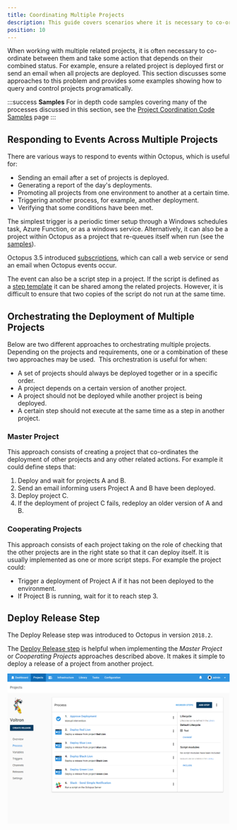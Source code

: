 ```yaml
---
title: Coordinating Multiple Projects
description: This guide covers scenarios where it is necessary to co-ordinate deployment between multiple projects and take some action that depends on their combined status.
position: 10
---
```


When working with multiple related projects, it is often necessary to co-ordinate between them and take some action that depends on their combined status. For example, ensure a related project is deployed first or send an email when all projects are deployed. This section discusses some approaches to this problem and provides some examples showing how to query and control projects programatically.

:::success
**Samples**
For in depth code samples covering many of the processes discussed in this section, see the [Project Coordination Code Samples](/docs/deployment-process/projects/coordinating-multiple-projects/project-coordination-code-samples.md) page
:::

## Responding to Events Across Multiple Projects

There are various ways to respond to events within Octopus, which is useful for:

- Sending an email after a set of projects is deployed.
- Generating a report of the day's deployments.
- Promoting all projects from one environment to another at a certain time.
- Triggering another process, for example, another deployment.
- Verifying that some conditions have been met.

The simplest trigger is a periodic timer setup through a Windows schedules task, Azure Function, or as a windows service. Alternatively, it can also be a project within Octopus as a project that re-queues itself when run (see the [samples](/docs/deployment-process/projects/coordinating-multiple-projects/project-coordination-code-samples.md)).

Octopus 3.5 introduced [subscriptions](/docs/administration/subscriptions/index.md), which can call a web service or send an email when Octopus events occur.

The event can also be a script step in a project. If the script is defined as a [step template](/docs/deployment-process/steps/index.md) it can be shared among the related projects. However, it is difficult to ensure that two copies of the script do not run at the same time.

## Orchestrating the Deployment of Multiple Projects

Below are two different approaches to orchestrating multiple projects. Depending on the projects and requirements, one or a combination of these two approaches may be used.  This orchestration is useful for when:

- A set of projects should always be deployed together or in a specific order.
- A project depends on a certain version of another project.
- A project should not be deployed while another project is being deployed.
- A certain step should not execute at the same time as a step in another project.

### Master Project

This approach consists of creating a project that co-ordinates the deployment of other projects and any other related actions. For example it could define steps that:

1. Deploy and wait for projects A and B.
2. Send an email informing users Project A and B have been deployed.
3. Deploy project C.
4. If the deployment of project C fails, redeploy an older version of A and B.

### Cooperating Projects

This approach consists of each project taking on the role of checking that the other projects are in the right state so that it can deploy itself. It is usually implemented as one or more script steps. For example the project could:

- Trigger a deployment of Project A if it has not been deployed to the environment.
- If Project B is running, wait for it to reach step 3.

## Deploy Release Step

The Deploy Release step was introduced to Octopus in version `2018.2`.

The [Deploy Release step](/docs/deployment-process/projects/coordinating-multiple-projects/deploy-release-step/index.md) is helpful when implementing the _Master Project_  or _Cooperating Projects_ approaches described above. It makes it simple to deploy a release of a project from another project.    

![Deploy Release Step Example Process](voltron-project-process.png "width=500")
